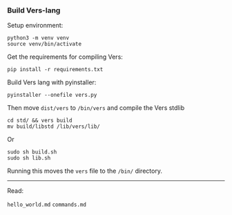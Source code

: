 ### Build Vers-lang

Setup environment:
```commandline
python3 -m venv venv
source venv/bin/activate
```

Get the requirements for compiling Vers:
```commandline
pip install -r requirements.txt
```

Build Vers lang with pyinstaller:
```commandline
pyinstaller --onefile vers.py
```
Then move ``dist/vers`` to ``/bin/vers`` and compile the Vers stdlib
```commandline
cd std/ && vers build
mv build/libstd /lib/vers/lib/
```

Or

```commandline
sudo sh build.sh
sudo sh lib.sh
```
Running this moves the ``vers`` file to the ``/bin/`` directory.

---
Read:

``hello_world.md``
``commands.md``
